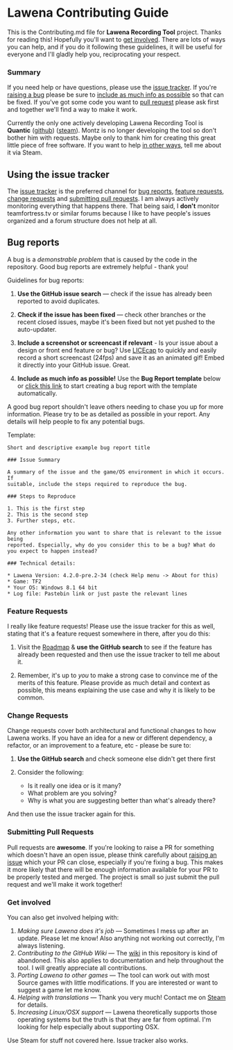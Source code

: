 # Lawena Contributing Guide

This is the Contributing.md file for **Lawena Recording Tool** project. Thanks for reading this! Hopefully you'll want to [get involved](#get-involved). There are lots of ways you can help, and if you do it following these guidelines, it will be useful for everyone and I'll gladly help you, reciprocating your respect.

### Summary

If you need help or have questions, please use the [issue tracker](#issues). If you're [raising a bug](#bugs) please be sure to [include as much info as possible](#bug-template) so that can be fixed. If you've got some code you want to [pull request](#pull-requests) please ask first and together we'll find a way to make it work.

Currently the only one actively developing Lawena Recording Tool is **Quantic** ([github](https://github.com/iabarca)) ([steam](http://steamcommunity.com/id/thepropane/)). Montz is no longer developing the tool so don't bother him with requests. Maybe only to thank him for creating this great little piece of free software. If you want to help [in other ways](#get-involved), tell me about it via Steam.

<a name="issues"></a>
## Using the issue tracker

The [issue tracker](https://github.com/iabarca/lawena-recording-tool/issues) is
the preferred channel for [bug reports](#bugs), [feature requests](#features), [change requests](#changes) and [submitting pull requests](#pull-requests). I am always actively monitoring everything that happens there. That being said, I **don't** monitor teamfortress.tv or similar forums because I like to have people's issues organized and a forum structure does not help at all.

<a name="bugs"></a>
## Bug reports

A bug is a _demonstrable problem_ that is caused by the code in the repository.
Good bug reports are extremely helpful - thank you!

Guidelines for bug reports:

1. **Use the GitHub issue search** &mdash; check if the issue has already been
   reported to avoid duplicates.

2. **Check if the issue has been fixed** &mdash; check other branches or the recent closed issues, maybe it's been fixed but not yet pushed to the auto-updater.

3. **Include a screenshot or screencast if relevant** - Is your issue about a design or front end feature or bug? Use [LICEcap](http://www.cockos.com/licecap/) to quickly and easily record a short screencast (24fps) and save it as an animated gif! Embed it directly into your GitHub issue. Great.

4. **Include as much info as possible!** Use the **Bug Report template** below or [click this link](https://github.com/iabarca/lawena-recording-tool/issues/new?title=Bug%3A&body=%23%23%23%20Issue%20Summary%0A%0A%23%23%23%20Steps%20to%20Reproduce%0A%0A1.%20This%20is%20the%20first%20step%0A%0AThis%20is%20a%20bug%20because...%0A%0A%23%23%23%20Technical%20details%0A%0A*%20Lawena%20Version%3A%20INSERT%20VERSION%20OR%20COMMIT%20REF%0A*%20Game%3A%20%0A*%20Your%20OS%3A%20%0A*%20Log%20file%3A%20) to start creating a bug report with the template automatically.

A good bug report shouldn't leave others needing to chase you up for more information. Please try to be as detailed as possible in your report. Any details will help people to fix any potential bugs.

<a name="bug-template"></a>
Template:
```
Short and descriptive example bug report title

### Issue Summary

A summary of the issue and the game/OS environment in which it occurs. If
suitable, include the steps required to reproduce the bug.

### Steps to Reproduce

1. This is the first step
2. This is the second step
3. Further steps, etc.

Any other information you want to share that is relevant to the issue being
reported. Especially, why do you consider this to be a bug? What do you expect to happen instead?

### Technical details:

* Lawena Version: 4.2.0-pre.2-34 (check Help menu -> About for this)
* Game: TF2
* Your OS: Windows 8.1 64 bit
* Log file: Pastebin link or just paste the relevant lines
```

<a name="features"></a>
### Feature Requests

I really like feature requests! Please use the issue tracker for this as well, stating that it's a feature request somewhere in there, after you do this:

1. Visit the [Roadmap](https://github.com/iabarca/lawena-recording-tool/wiki/Roadmap) & **use the GitHub search** to see if the feature has already been requested and then use the issue tracker to tell me about it.

2. Remember, it's up to *you* to make a strong case to convince me of the merits of this feature. Please provide as much detail and context as possible, this means explaining the use case and why it is likely to be common.

<a name="changes"></a>
### Change Requests

Change requests cover both architectural and functional changes to how Lawena works. If you have an idea for a new or different dependency, a refactor, or an improvement to a feature, etc - please be sure to:

1. **Use the GitHub search** and check someone else didn't get there first

2. Consider the following:
	- Is it really one idea or is it many?
	- What problem are you solving?
	- Why is what you are suggesting better than what's already there?

And then use the issue tracker again for this.

<a name="pull-requests"></a>
### Submitting Pull Requests

Pull requests are **awesome**. If you're looking to raise a PR for something which doesn't have an open issue, please think carefully about [raising an issue](#raising-issues) which your PR can close, especially if you're fixing a bug. This makes it more likely that there will be enough information available for your PR to be properly tested and merged. The project is small so just submit the pull request and we'll make it work together!

<a name="get-involved"></a>
### Get involved

You can also get involved helping with:

1. *Making sure Lawena does it's job* &mdash; Sometimes I mess up after an update. Please let me know! Also anything not working out correctly, I'm always listening.
2. *Contributing to the GitHub Wiki* &mdash; The [wiki](https://github.com/iabarca/lawena-recording-tool/wiki) in this repository is kind of abandoned. This also applies to documentation and help throughout the tool. I will greatly appreciate all contributions.
3. *Porting Lawena to other games* &mdash; The tool can work out with most Source games with little modifications. If you are interested or want to suggest a game let me know.
4. *Helping with translations* &mdash; Thank you very much! Contact me on [Steam](http://steamcommunity.com/id/thepropane) for details.
5. *Increasing Linux/OSX support* &mdash; Lawena theoretically supports those operating systems but the truth is that they are far from optimal. I'm looking for help especially about supporting OSX.

Use Steam for stuff not covered here. Issue tracker also works.

